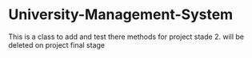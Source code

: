 # University-Management-System
This is a class to add and test there methods for project stade 2. will be deleted on project final stage
